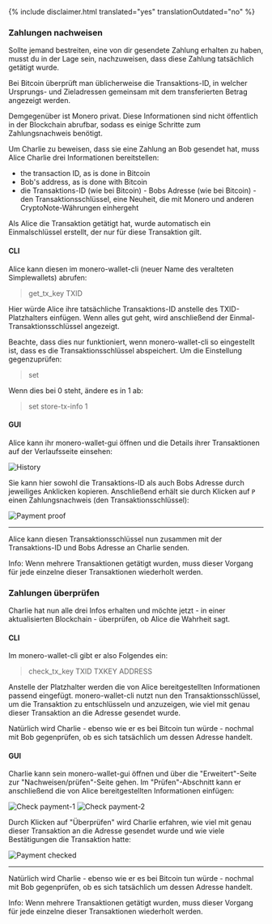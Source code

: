 {% include disclaimer.html translated="yes" translationOutdated="no" %}

### Zahlungen nachweisen

Sollte jemand bestreiten, eine von dir gesendete Zahlung erhalten zu haben,
musst du in der Lage sein, nachzuweisen, dass diese Zahlung tatsächlich
getätigt wurde.

Bei Bitcoin überprüft man üblicherweise die Transaktions-ID, in welcher
Ursprungs- und Zieladressen gemeinsam mit dem transferierten Betrag
angezeigt werden.

Demgegenüber ist Monero privat. Diese Informationen sind nicht öffentlich in
der Blockchain abrufbar, sodass es einige Schritte zum Zahlungsnachweis
benötigt.

Um Charlie zu beweisen, dass sie eine Zahlung an Bob gesendet hat, muss
Alice Charlie drei Informationen bereitstellen:

- the transaction ID, as is done in Bitcoin
- Bob's address, as is done with Bitcoin
- die Transaktions-ID (wie bei Bitcoin)  - Bobs Adresse (wie bei Bitcoin)  -
  den Transaktionsschlüssel, eine Neuheit, die mit Monero und anderen
  CryptoNote-Währungen einhergeht

Als Alice die Transaktion getätigt hat, wurde automatisch ein
Einmalschlüssel erstellt, der nur für diese Transaktion gilt.

#### CLI

Alice kann diesen im monero-wallet-cli (neuer Name des veralteten
Simplewallets) abrufen:

> get_tx_key TXID

Hier würde Alice ihre tatsächliche Transaktions-ID anstelle des
TXID-Platzhalters einfügen. Wenn alles gut geht, wird anschließend der
Einmal-Transaktionsschlüssel angezeigt.

Beachte, dass dies nur funktioniert, wenn monero-wallet-cli so eingestellt
ist, dass es die Transaktionsschlüssel abspeichert. Um die Einstellung
gegenzuprüfen:

> set

Wenn dies bei 0 steht, ändere es in 1 ab:

> set store-tx-info 1

#### GUI

Alice kann ihr monero-wallet-gui öffnen und die Details ihrer Transaktionen
auf der Verlaufsseite einsehen:

![History](/img/resources/user-guides/en/prove-payment/history.avif)

Sie kann hier sowohl die Transaktions-ID als auch Bobs Adresse durch
jeweiliges Anklicken kopieren.  Anschließend erhält sie durch Klicken auf
`P` einen Zahlungsnachweis (den Transaktionsschlüssel):

![Payment
proof](/img/resources/user-guides/en/prove-payment/payment-proof.png)


---

Alice kann diesen Transaktionsschlüssel nun zusammen mit der Transaktions-ID
und Bobs Adresse an Charlie senden.

Info: Wenn mehrere Transaktionen getätigt wurden, muss dieser Vorgang für
jede einzelne dieser Transaktionen wiederholt werden.

### Zahlungen überprüfen

Charlie hat nun alle drei Infos erhalten und möchte jetzt - in einer
aktualisierten Blockchain - überprüfen, ob Alice die Wahrheit sagt.

#### CLI

Im monero-wallet-cli gibt er also Folgendes ein:

> check_tx_key TXID TXKEY ADDRESS

Anstelle der Platzhalter werden die von Alice bereitgestellten Informationen
passend eingefügt. monero-wallet-cli nutzt nun den Transaktionsschlüssel, um
die Transaktion zu entschlüsseln und anzuzeigen, wie viel mit genau dieser
Transaktion an die Adresse gesendet wurde.

Natürlich wird Charlie - ebenso wie er es bei Bitcoin tun würde - nochmal
mit Bob gegenprüfen, ob es sich tatsächlich um dessen Adresse handelt.

#### GUI

Charlie kann sein monero-wallet-gui öffnen und über die "Erweitert"-Seite zur "Nachweisen/prüfen"-Seite gehen. Im "Prüfen"-Abschnitt kann er anschließend die von Alice bereitgestellten Informationen einfügen:

![Check
payment-1](/img/resources/user-guides/en/prove-payment/check-payment-1.avif)
![Check
payment-2](/img/resources/user-guides/en/prove-payment/check-payment-2.avif)

Durch Klicken auf "Überprüfen" wird Charlie erfahren, wie viel mit genau
dieser Transaktion an die Adresse gesendet wurde und wie viele Bestätigungen
die Transaktion hatte:

![Payment
checked](/img/resources/user-guides/en/prove-payment/payment-checked.png)


---

Natürlich wird Charlie - ebenso wie er es bei Bitcoin tun würde - nochmal
mit Bob gegenprüfen, ob es sich tatsächlich um dessen Adresse handelt.

Info: Wenn mehrere Transaktionen getätigt wurden, muss dieser Vorgang für
jede einzelne dieser Transaktionen wiederholt werden.
